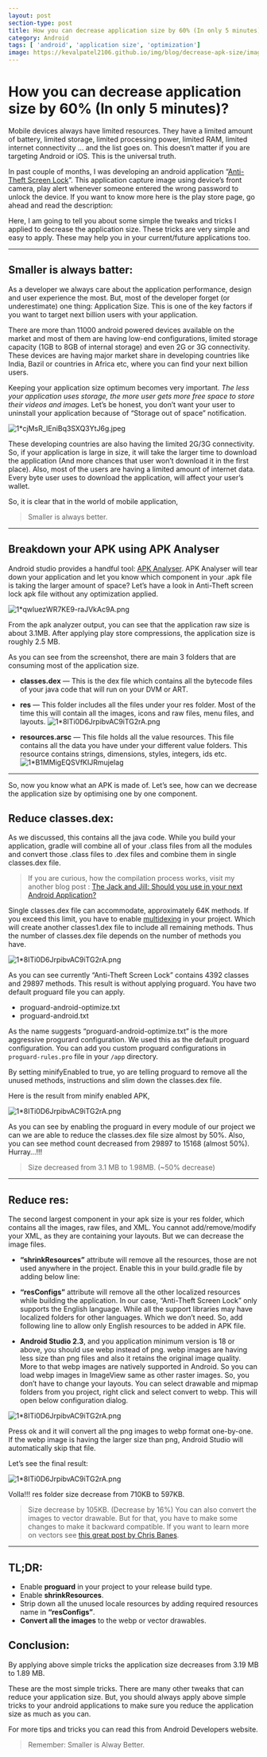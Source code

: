 ```yaml
---
layout: post
section-type: post
title: How you can decrease application size by 60% (In only 5 minutes)?
category: Android
tags: [ 'android', 'application size', 'optimization']
image: https://kevalpatel2106.github.io/img/blog/decrease-apk-size/image.png 
---
```


# How you can decrease application size by 60% (In only 5 minutes)?

Mobile devices always have limited resources. They have a limited amount of battery, limited storage, limited processing power, limited RAM, limited internet connectivity … and the list goes on. This doesn’t matter if you are targeting Android or iOS. This is the universal truth.

In past couple of months, I was developing an android application “[Anti-Theft Screen Lock](https://play.google.com/store/apps/details?id=com.antitheftlock)”. This application capture image using device’s front camera, play alert whenever someone entered the wrong password to unlock the device. If you want to know more here is the play store page, go ahead and read the description:

Here, I am going to tell you about some simple the tweaks and tricks I applied to decrease the application size. These tricks are very simple and easy to apply. These may help you in your current/future applications too.

* * *

## Smaller is always batter:

As a developer we always care about the application performance, design and user experience the most. But, most of the developer forget (or underestimate) one thing: Application Size. This is one of the key factors if you want to target next billion users with your application.

There are more than 11000 android powered devices available on the market and most of them are having low-end configurations, limited storage capacity (1GB to 8GB of internal storage) and even 2G or 3G connectivity. These devices are having major market share in developing countries like India, Bazil or countries in Africa etc, where you can find your next billion users.

Keeping your application size optimum becomes very important. _The less your application uses storage, the more user gets more free space to store their videos and images._ Let’s be honest, you don’t want your user to uninstall your application because of “Storage out of space” notification.

![1*cjMsR_IEniBq3SXQ3YtJ6g.jpeg](https://kevalpatel2106.github.io/img/blog/decrease-apk-size/image1.jpeg)

These developing countries are also having the limited 2G/3G connectivity. So, if your application is large in size, it will take the larger time to download the application (And more chances that user won’t download it in the first place). Also, most of the users are having a limited amount of internet data. Every byte user uses to download the application, will affect your user’s wallet.

So, it is clear that in the world of mobile application,

> Smaller is always better.

* * *

## Breakdown your APK using APK Analyser

Android studio provides a handful tool: [APK Analyser](https://developer.android.com/studio/build/apk-analyzer.html). APK Analyser will tear down your application and let you know which component in your .apk file is taking the larger amount of space? Let’s have a look in Anti-Theft screen lock apk file without any optimization applied.

![1*qwluezWR7KE9-raJVkAc9A.png](https://kevalpatel2106.github.io/img/blog/decrease-apk-size/image2.png)

From the apk analyzer output, you can see that the application raw size is about 3.1MB. After applying play store compressions, the application size is roughly 2.5 MB.

As you can see from the screenshot, there are main 3 folders that are consuming most of the application size.

  * **classes.dex** — This is the dex file which contains all the bytecode files of your java code that will run on your DVM or ART.
  * **res** — This folder includes all the files under your res folder. Most of the time this will contain all the images, icons and raw files, menu files, and layouts.
![1*8ITi0D6JrpibvAC9iTG2rA.png](https://kevalpatel2106.github.io/img/blog/decrease-apk-size/image3.png)

  * **resources.arsc** — This file holds all the value resources. This file contains all the data you have under your different value folders. This resource contains strings, dimensions, styles, integers, ids etc.
![1*B1MMigEQSVfKIJRmujeIag](https://kevalpatel2106.github.io/img/blog/decrease-apk-size/image4.png)

* * *

So, now you know what an APK is made of. Let’s see, how can we decrease the application size by optimising one by one component.

## Reduce classes.dex:

As we discussed, this contains all the java code. While you build your application, gradle will combine all of your .class files from all the modules and convert those .class files to .dex files and combine them in single classes.dex file.

> If you are curious, how the compilation process works, visit my another blog post : [The Jack and Jill: Should you use in your next Android Application?](https://blog.mindorks.com/the-jack-and-jill-should-you-use-in-your-next-android-application-ce7d0b0309b7#.gq31gtrdj)

Single classes.dex file can accommodate, approximately 64K methods. If you exceed this limit, you have to enable [multidexing](https://developer.android.com/studio/build/multidex.html) in your project. Which will create another classes1.dex file to include all remaining methods. Thus the number of classes.dex file depends on the number of methods you have.

![1*8ITi0D6JrpibvAC9iTG2rA.png](https://kevalpatel2106.github.io/img/blog/decrease-apk-size/image5.png)

As you can see currently “Anti-Theft Screen Lock” contains 4392 classes and 29897 methods. This result is without applying proguard. You have two default proguard file you can apply.

- proguard-android-optimize.txt
- proguard-android.txt

As the name suggests “proguard-android-optimize.txt” is the more aggressive progurard configuration.
We used this as the default proguard configuration. You can add you custom proguard configurations in `proguard-rules.pro` file in your `/app` directory.

<script src="https://gist.github.com/kevalpatel2106/b414528c6480508cdb77c82a962762cb.js"></script>

By setting minifyEnabled to true, yo are telling proguard to remove all the unused methods, instructions and slim down the classes.dex file.

Here is the result from minify enabled APK,

![1*8ITi0D6JrpibvAC9iTG2rA.png](https://kevalpatel2106.github.io/img/blog/decrease-apk-size/image6.png)

As you can see by enabling the proguard in every module of our project we can we are able to reduce the classes.dex file size almost by 50%. Also, you can see method count decreased from 29897 to 15168 (almost 50%). Hurray…!!!

> Size decreased from 3.1 MB to 1.98MB. (~50% decrease)

* * *

## Reduce res:

The second largest component in your apk size is your res folder, which contains all the images, raw files, and XML. You cannot add/remove/modify your XML, as they are containing your layouts. But we can decrease the image files.

- **“shrinkResources”** attribute will remove all the resources, those are not used anywhere in the project. Enable this in your build.gradle file by adding below line:
<script src="https://gist.github.com/kevalpatel2106/8503bd3a0982b33cc6bca138e21b6291.js"></script>

- **“resConfigs”** attribute will remove all the other localized resources while building the application. In our case, “Anti-Theft Screen Lock” only supports the English language. While all the support libraries may have localized folders for other languages. Which we don’t need. So, add following line to allow only English resources to be added in APK file.
<script src="https://gist.github.com/kevalpatel2106/c121eb77f57e7b5fb328d42d9945d9eb.js"></script>

- **Android Studio 2.3**, and you application minimum version is 18 or above, you should use webp instead of png. webp images are having less size than png files and also it retains the original image quality. More to that webp images are natively supported in Android. So you can load webp images in ImageView same as other raster images. So, you don’t have to change your layouts. You can select drawable and mipmap folders from you project, right click and select convert to webp. This will open below configuration dialog.

![1*8ITi0D6JrpibvAC9iTG2rA.png](https://kevalpatel2106.github.io/img/blog/decrease-apk-size/image7.png)

Press ok and it will convert all the png images to webp format one-by-one. If the webp image is having the larger size than png, Android Studio will automatically skip that file.

Let’s see the final result:

![1*8ITi0D6JrpibvAC9iTG2rA.png](https://kevalpatel2106.github.io/img/blog/decrease-apk-size/image8.ong)

Volla!!! res folder size decrease from 710KB to 597KB.

> Size decrease by 105KB. (Decrease by 16%)
> You can also convert the images to vector drawable. But for that, you have to make some changes to make it backward compatible. If you want to learn more on vectors see [this great post by Chris Banes](https://medium.com/@chrisbanes/appcompat-v23-2-age-of-the-vectors-91cbafa87c88#.ust6pssbk).

* * *

## TL;DR:

- Enable **proguard** in your project to your release build type.
- Enable **shrinkResources**.
- Strip down all the unused locale resources by adding required resources name in **“resConfigs”**.
- **Convert all the images** to the webp or vector drawables.
	
## Conclusion:

By applying above simple tricks the application size decreases from 3.19 MB to 1.89 MB.

These are the most simple tricks. There are many other tweaks that can reduce your application size. But, you should always apply above simple tricks to your android applications to make sure you reduce the application size as much as you can.

For more tips and tricks you can read this from Android Developers website.

> Remember: Smaller is Alway Better. 

